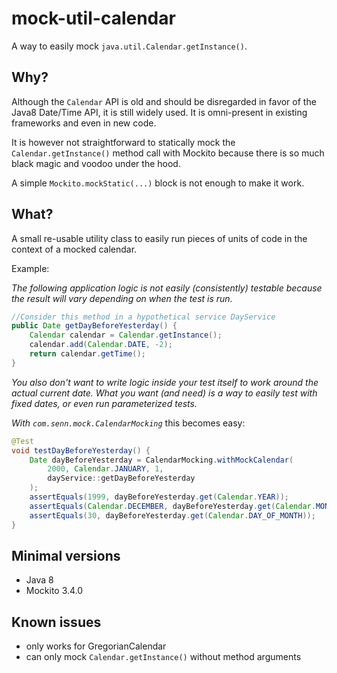 # mock-util-calendar

A way to easily mock `java.util.Calendar.getInstance()`.

## Why?

Although the `Calendar` API is old and should be disregarded in favor of the Java8 Date/Time API, 
it is still widely used. It is omni-present in existing frameworks and even in new code. 

It is however not straightforward to statically mock the `Calendar.getInstance()` method call with 
Mockito because there is so much black magic and voodoo under the hood.

A simple `Mockito.mockStatic(...)` block is not enough to make it work.

## What?

A small re-usable utility class to easily run pieces of units of code in the context of a 
mocked calendar. 

Example:

*The following application logic is not easily (consistently) testable because the result will vary depending on when the test is run.*
```java
//Consider this method in a hypothetical service DayService 
public Date getDayBeforeYesterday() {
    Calendar calendar = Calendar.getInstance();
    calendar.add(Calendar.DATE, -2);
    return calendar.getTime();
}
```

*You also don't want to write logic inside your test itself to work around the actual current date.*
*What you want (and need) is a way to easily test with fixed dates, or even run parameterized tests.*

*With `com.senn.mock.CalendarMocking`* this becomes easy:

```java
@Test
void testDayBeforeYesterday() {
    Date dayBeforeYesterday = CalendarMocking.withMockCalendar(
        2000, Calendar.JANUARY, 1,
        dayService::getDayBeforeYesterday
    );
    assertEquals(1999, dayBeforeYesterday.get(Calendar.YEAR));
    assertEquals(Calendar.DECEMBER, dayBeforeYesterday.get(Calendar.MONTH));
    assertEquals(30, dayBeforeYesterday.get(Calendar.DAY_OF_MONTH));
}
```

## Minimal versions

- Java 8
- Mockito 3.4.0

## Known issues

- only works for GregorianCalendar
- can only mock `Calendar.getInstance()` without method arguments
